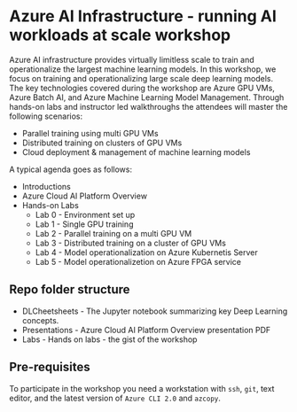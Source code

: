# Azure AI Infrastructure - running AI workloads at scale workshop

Azure AI infrastructure provides virtually limitless scale to train and operationalize the largest machine learning models. In this workshop, we focus on training and operationalizing large scale deep learning models. The key technologies covered during the workshop are Azure GPU VMs, Azure Batch AI, and Azure Machine Learning Model Management. Through hands-on labs and instructor led walkthroughs the attendees will master the following scenarios:

-  Parallel training using multi GPU VMs 
-  Distributed training on clusters of GPU VMs
-  Cloud deployment & management of machine learning models
 
 A typical agenda goes as follows:
* Introductions
* Azure Cloud AI Platform Overview
* Hands-on Labs
  * Lab 0 - Environment set up
  * Lab 1 - Single GPU training
  * Lab 2 - Parallel training on a multi GPU VM 
  * Lab 3 - Distributed training on a cluster of GPU VMs 
  * Lab 4 - Model operationalization on Azure Kubernetis Server
  * Lab 5 - Model operationalizetion on Azure FPGA service 
  
  
## Repo folder structure
- DLCheetsheets - The Jupyter notebook summarizing key Deep Learning concepts. 
- Presentations - Azure Cloud AI Platform Overview presentation PDF
- Labs - Hands on labs - the gist of the workshop


## Pre-requisites
To participate in the workshop you need a workstation with  `ssh`, `git`, text editor, and the latest version of `Azure CLI 2.0` and `azcopy`.


